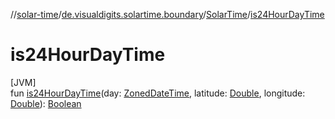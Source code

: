 //[solar-time](../../../index.md)/[de.visualdigits.solartime.boundary](../index.md)/[SolarTime](index.md)/[is24HourDayTime](is24-hour-day-time.md)

# is24HourDayTime

[JVM]\
fun [is24HourDayTime](is24-hour-day-time.md)(day: [ZonedDateTime](https://docs.oracle.com/javase/8/docs/api/java/time/ZonedDateTime.html), latitude: [Double](https://kotlinlang.org/api/latest/jvm/stdlib/kotlin/-double/index.html), longitude: [Double](https://kotlinlang.org/api/latest/jvm/stdlib/kotlin/-double/index.html)): [Boolean](https://kotlinlang.org/api/latest/jvm/stdlib/kotlin/-boolean/index.html)
